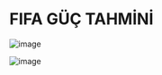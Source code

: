 # FIFA GÜÇ TAHMİNİ

![image](https://github.com/SelcukOzdemir23/fifa-guc-tahmin/assets/72154925/b509c3c5-2a8e-4950-91be-5db860fa90c6)

![image](https://github.com/SelcukOzdemir23/fifa-guc-tahmin/assets/72154925/da1a12e8-cfdc-4b47-bfed-b338d1ab2384)
